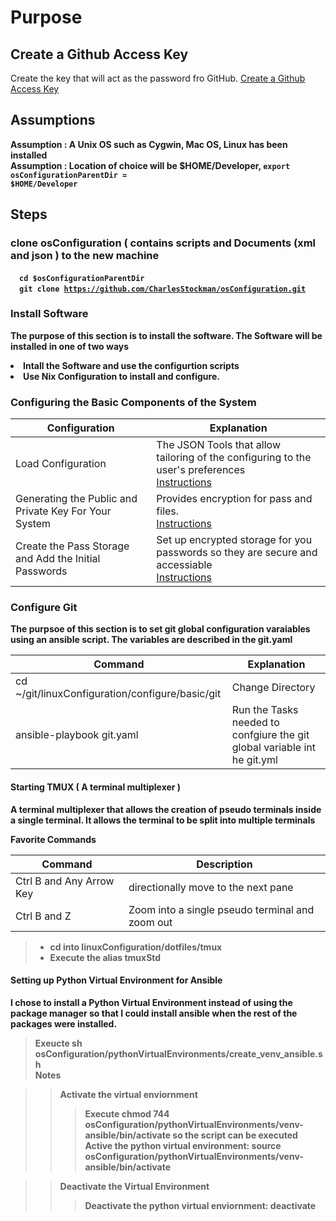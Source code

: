 # Purpose

## Create a Github Access Key 
Create the key that will act as the password fro GitHub.
[Create a Github Access Key ](git/README.md)

## Assumptions
<b>Assumption : A Unix OS such as Cygwin, Mac OS, Linux has been installed</b><br>
<b>Assumption : Location of choice will be $HOME/Developer, <code>export osConfigurationParentDir = $HOME/Developer</code>

## Steps

### clone osConfiguration ( contains scripts and Documents (xml and json ) to the new machine
&emsp;<code>cd $osConfigurationParentDir</code><br>
&emsp;<code>git clone https://github.com/CharlesStockman/osConfiguration.git</code><br>

### Install Software 
The purpose of this section is to install the software. The Software will be installed in one of two ways
<li>Intall the Software and use the configurtion scripts</li>
<li>Use Nix Configuration to install and configure.</li>

### Configuring the Basic Components of the System

|Configuration                                           | Explanation                                                                           |
|--------------------------------------------------------|---------------------------------------------------------------------------------------|
| Load Configuration                                     | The JSON Tools that allow tailoring of the configuring to the user's preferences<br>[Instructions](configure/basic/configure)     |
| Generating the Public and Private Key For Your System  | Provides encryption for pass and files.<br>[Instructions](configure/basic/gnuPrivacyGuard) |
| Create the Pass Storage and Add the Initial Passwords  | Set up encrypted storage for you passwords so they are secure  and accessiable<br>[Instructions](configure/basic/pass)        |

### Configure Git
The purpsoe of this section is to set git global configuration varaiables using an ansible script.  The variables are described in the git.yaml
	
|Command                                                 | Explanation                                                                           |
|--------------------------------------------------------|---------------------------------------------------------------------------------------|
| cd ~/git/linuxConfiguration/configure/basic/git        | Change Directory                                                                      |
| ansible-playbook git.yaml                              | Run the Tasks needed to confgiure the git global variable int he git.yml              |
	

#### Starting TMUX ( A terminal multiplexer ) 
A terminal multiplexer that allows the creation of pseudo terminals inside a single terminal.  It allows the terminal
to be split into multiple terminals  

<b>Favorite Commands</b>

|Command|Description|
|-------|-----------|
|Ctrl B and Any Arrow Key | directionally move to the next pane |
|Ctrl B and Z         | Zoom into a single pseudo terminal and zoom out|

> * cd into linuxConfiguration/dotfiles/tmux
> * Execute the alias tmuxStd

#### Setting up Python Virtual Environment for Ansible 
I chose to install a Python Virtual Environment instead of using the package manager so that I could install ansible when the rest of the packages were installed.
> Exeucte sh osConfiguration/pythonVirtualEnvironments/create_venv_ansible.sh<br>
> <bold>Notes</bold>

>>  Activate the virtual enviornment
>>> Execute chmod 744 osConfiguration/pythonVirtualEnvironments/venv-ansible/bin/activate so the script can be executed
>>> Active the python virtual environment: source osConfiguration/pythonVirtualEnvironments/venv-ansible/bin/activate

>> Deactivate the Virtual Environment
>>> Deactivate the python virtual enviornment: deactivate

